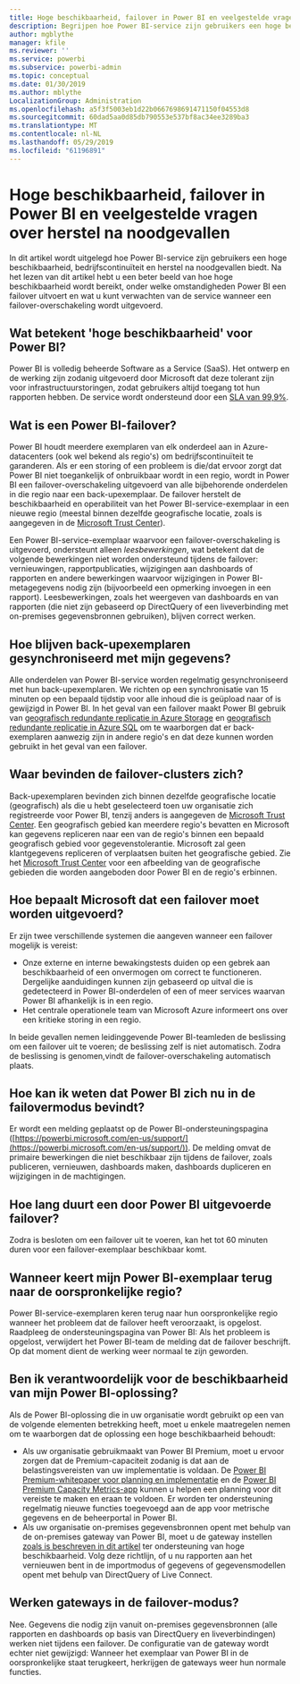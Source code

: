 ```yaml
---
title: Hoge beschikbaarheid, failover in Power BI en veelgestelde vragen over herstel na noodgevallen
description: Begrijpen hoe Power BI-service zijn gebruikers een hoge beschikbaarheid, bedrijfscontinuïteit en herstel na noodgevallen biedt.
author: mgblythe
manager: kfile
ms.reviewer: ''
ms.service: powerbi
ms.subservice: powerbi-admin
ms.topic: conceptual
ms.date: 01/30/2019
ms.author: mblythe
LocalizationGroup: Administration
ms.openlocfilehash: a5f3f5003eb1d22b0667698691471150f04553d8
ms.sourcegitcommit: 60dad5aa0d85db790553e537bf8ac34ee3289ba3
ms.translationtype: MT
ms.contentlocale: nl-NL
ms.lasthandoff: 05/29/2019
ms.locfileid: "61196891"
---
```

# <a name="power-bi-high-availability-failover-and-disaster-recovery-faq"></a>Hoge beschikbaarheid, failover in Power BI en veelgestelde vragen over herstel na noodgevallen

In dit artikel wordt uitgelegd hoe Power BI-service zijn gebruikers een hoge beschikbaarheid, bedrijfscontinuïteit en herstel na noodgevallen biedt. Na het lezen van dit artikel hebt u een beter beeld van hoe hoge beschikbaarheid wordt bereikt, onder welke omstandigheden Power BI een failover uitvoert en wat u kunt verwachten van de service wanneer een failover-overschakeling wordt uitgevoerd.

## <a name="what-does-high-availability-mean-for-power-bi"></a>Wat betekent 'hoge beschikbaarheid' voor Power BI?

Power BI is volledig beheerde Software as a Service (SaaS).  Het ontwerp en de werking zijn zodanig uitgevoerd door Microsoft dat deze tolerant zijn voor infrastructuurstoringen, zodat gebruikers altijd toegang tot hun rapporten hebben.  De service wordt ondersteund door een [SLA van 99,9%](http://www.microsoftvolumelicensing.com/DocumentSearch.aspx?Mode=3&DocumentTypeId=37).

## <a name="what-is-a-power-bi-failover"></a>Wat is een Power BI-failover?

Power BI houdt meerdere exemplaren van elk onderdeel aan in Azure-datacenters (ook wel bekend als regio's) om bedrijfscontinuïteit te garanderen. Als er een storing of een probleem is die/dat ervoor zorgt dat Power BI niet toegankelijk of onbruikbaar wordt in een regio, wordt in Power BI een failover-overschakeling uitgevoerd van alle bijbehorende onderdelen in die regio naar een back-upexemplaar. De failover herstelt de beschikbaarheid en operabiliteit van het Power BI-service-exemplaar in een nieuwe regio (meestal binnen dezelfde geografische locatie, zoals is aangegeven in de [Microsoft Trust Center](https://www.microsoft.com/TrustCenter/CloudServices/business-application-platform/data-location)).

Een Power BI-service-exemplaar waarvoor een failover-overschakeling is uitgevoerd, ondersteunt alleen _leesbewerkingen_, wat betekent dat de volgende bewerkingen niet worden ondersteund tijdens de failover: vernieuwingen, rapportpublicaties, wijzigingen aan dashboards of rapporten en andere bewerkingen waarvoor wijzigingen in Power BI-metagegevens nodig zijn (bijvoorbeeld een opmerking invoegen in een rapport).  Leesbewerkingen, zoals het weergeven van dashboards en van rapporten (die niet zijn gebaseerd op DirectQuery of een liveverbinding met on-premises gegevensbronnen gebruiken), blijven correct werken.

## <a name="how-are-backup-instances-kept-in-sync-with-my-data"></a>Hoe blijven back-upexemplaren gesynchroniseerd met mijn gegevens?

Alle onderdelen van Power BI-service worden regelmatig gesynchroniseerd met hun back-upexemplaren. We richten op een synchronisatie van 15 minuten op een bepaald tijdstip voor alle inhoud die is geüpload naar of is gewijzigd in Power BI. In het geval van een failover maakt Power BI gebruik van [geografisch redundante replicatie in Azure Storage](/azure/storage/common/storage-redundancy-grs) en [geografisch redundante replicatie in Azure SQL](/azure/sql-database/sql-database-active-geo-replication) om te waarborgen dat er back-exemplaren aanwezig zijn in andere regio's en dat deze kunnen worden gebruikt in het geval van een failover.

## <a name="where-are-the-failover-clusters-located"></a>Waar bevinden de failover-clusters zich?

Back-upexemplaren bevinden zich binnen dezelfde geografische locatie (geografisch) als die u hebt geselecteerd toen uw organisatie zich registreerde voor Power BI, tenzij anders is aangegeven de [Microsoft Trust Center](https://www.microsoft.com/TrustCenter/CloudServices/business-application-platform/data-location). Een geografisch gebied kan meerdere regio's bevatten en Microsoft kan gegevens repliceren naar een van de regio's binnen een bepaald geografisch gebied voor gegevenstolerantie. Microsoft zal geen klantgegevens repliceren of verplaatsen buiten het geografische gebied. Zie het [Microsoft Trust Center](https://www.microsoft.com/TrustCenter/CloudServices/business-application-platform/data-location) voor een afbeelding van de geografische gebieden die worden aangeboden door Power BI en de regio's erbinnen.

## <a name="how-does-microsoft-decide-to-failover"></a>Hoe bepaalt Microsoft dat een failover moet worden uitgevoerd?

Er zijn twee verschillende systemen die aangeven wanneer een failover mogelijk is vereist:

- Onze externe en interne bewakingstests duiden op een gebrek aan beschikbaarheid of een onvermogen om correct te functioneren. Dergelijke aanduidingen kunnen zijn gebaseerd op uitval die is gedetecteerd in Power BI-onderdelen of een of meer services waarvan Power BI afhankelijk is in een regio.
- Het centrale operationele team van Microsoft Azure informeert ons over een kritieke storing in een regio.

In beide gevallen nemen leidinggevende Power BI-teamleden de beslissing om een failover uit te voeren; de beslissing zelf is niet automatisch. Zodra de beslissing is genomen,vindt de failover-overschakeling automatisch plaats.

## <a name="how-do-i-know-power-bi-is-now-in-failover-mode"></a>Hoe kan ik weten dat Power BI zich nu in de failovermodus bevindt?

Er wordt een melding geplaatst op de Power BI-ondersteuningspagina ([https://powerbi.microsoft.com/en-us/support/](https://powerbi.microsoft.com/en-us/support/)). De melding omvat de primaire bewerkingen die niet beschikbaar zijn tijdens de failover, zoals publiceren, vernieuwen, dashboards maken, dashboards dupliceren en wijzigingen in de machtigingen.

## <a name="how-long-does-it-take-power-bi-to-fail-over"></a>Hoe lang duurt een door Power BI uitgevoerde failover?

Zodra is besloten om een failover uit te voeren, kan het tot 60 minuten duren voor een failover-exemplaar beschikbaar komt.

## <a name="when-does-my-power-bi-instance-return-to-the-original-region"></a>Wanneer keert mijn Power BI-exemplaar terug naar de oorspronkelijke regio?

Power BI-service-exemplaren keren terug naar hun oorspronkelijke regio wanneer het probleem dat de failover heeft veroorzaakt, is opgelost. Raadpleeg de ondersteuningspagina van Power BI: Als het probleem is opgelost, verwijdert het Power BI-team de melding dat de failover beschrijft. Op dat moment dient de werking weer normaal te zijn geworden.

## <a name="am-i-responsible-for-the-availability-of-my-power-bi-solution"></a>Ben ik verantwoordelijk voor de beschikbaarheid van mijn Power BI-oplossing?

Als de Power BI-oplossing die in uw organisatie wordt gebruikt op een van de volgende elementen betrekking heeft, moet u enkele maatregelen nemen om te waarborgen dat de oplossing een hoge beschikbaarheid behoudt:

- Als uw organisatie gebruikmaakt van Power BI Premium, moet u ervoor zorgen dat de Premium-capaciteit zodanig is dat aan de belastingsvereisten van uw implementatie is voldaan.  De [Power BI Premium-whitepaper voor planning en implementatie](https://aka.ms/Premium-Capacity-Planning-Deployment) en de [Power BI Premium Capacity Metrics-app](service-admin-premium-monitor-capacity.md) kunnen u helpen een planning voor dit vereiste te maken en eraan te voldoen. Er worden ter ondersteuning regelmatig nieuwe functies toegevoegd aan de app voor metrische gegevens en de beheerportal in Power BI.
- Als uw organisatie on-premises gegevensbronnen opent met behulp van de on-premises gateway van Power BI, moet u de gateway instellen [zoals is beschreven in dit artikel](service-gateway-high-availability-clusters.md) ter ondersteuning van hoge beschikbaarheid. Volg deze richtlijn, of u nu rapporten aan het vernieuwen bent in de importmodus of gegevens of gegevensmodellen opent met behulp van DirectQuery of Live Connect.

## <a name="will-gateways-function-when-in-failover-mode"></a>Werken gateways in de failover-modus?

Nee. Gegevens die nodig zijn vanuit on-premises gegevensbronnen (alle rapporten en dashboards op basis van DirectQuery en liveverbindingen) werken niet tijdens een failover. De configuratie van de gateway wordt echter niet gewijzigd: Wanneer het exemplaar van Power BI in de oorspronkelijke staat terugkeert, herkrijgen de gateways weer hun normale functies.
